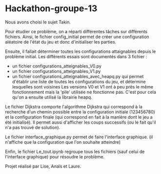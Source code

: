 # Hackathon-groupe-13


Nous avons choisi le sujet Takin.



Pour étudier ce problème, on a réparti différentes tâches sur différents fichiers.
Ainsi, le fichier config_initial permet de créer une configuration aléatoire de l'état du jeu et donc d'initialiser les parties.

Ensuite, il fallait déterminer toutes les configurations attaignables depuis le problème initial. Les différents essais sont documentés dans 3 fichier :
 - un fichier configurations_atteignables_V0.py 
 - un fichier configurations_atteignables_V1.py
 - un fichier configurations_atteignables_avec_heapq.py qui permet d'établir une liste de toutes les configurations du jeu, et détermine lesquelles sont voisines
Les versions V0 et V1 ont à peu près le même fonctionnement mais la 'pile' utilisée ne fonctionne pas. C'est pour cela qu'on a ensuite utilisé la librairie heapq.

Le fichier Dijkstra comporte l'algorithme Dijkstra qui correspond à la recherche d'un chemin possible entre la configuration initiale (123456780) et la configuration finale (qui correspond en fait à la manière dont le jeu a été initialisé). Il permet aussi d'afficher les coups successifs (ou le fait qu'il n'a pas trouvé de solution).

Le fichier interface_graphique.py permet de faire l'interface graphique. (il n'affiche que la configuration que l'on souhaite atteindre)

Enfin, le fichier Le_tout.ipynb regroupe tous les fichiers (sauf celui de l'interface graphique) pour résoudre le problème.




Projet réalisé par Lise, Anaïs et Laure.


```python

```
